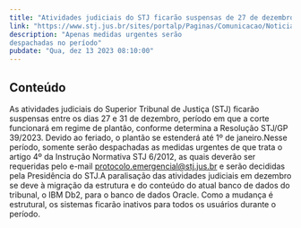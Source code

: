 ```yaml
---
title: "Atividades judiciais do STJ ficarão suspensas de 27 de dezembro a 1º de janeiro; plantão decidirá medidas urgentes"
link: "https://www.stj.jus.br/sites/portalp/Paginas/Comunicacao/Noticias/2023/13122023-Atividades-judiciais-do-STJ-ficarao-suspensas-de-27-de-dezembro-a-1o-de-janeiro--plantao-decidira-medidas-urgentes.aspx"
description: "Apenas medidas urgentes serão
despachadas no período"
pubdate: "Qua, dez 13 2023 08:10:00"
---
```


## Conteúdo

As atividades judiciais do Superior Tribunal de Justiça (STJ) ficarão suspensas entre os dias 27 e 31 de dezembro, período em que a corte funcionará em regime de plantão, conforme determina a Resolução STJ/GP 39/2023. Devido ao feriado, o plantão se estenderá até 1º de janeiro.Nesse período, somente serão despachadas as medidas urgentes de que trata o artigo 4º da Instrução Normativa STJ 6/2012, as quais deverão ser requeridas pelo e-mail protocolo.emergencial@stj.jus.br e serão decididas pela Presidência do STJ.A paralisação das atividades judiciais em dezembro se deve à migração da estrutura e do conteúdo do atual banco de dados do tribunal, o IBM Db2, para o banco de dados Oracle. Como a mudança é estrutural, os sistemas ficarão inativos para todos os usuários durante o período. 
